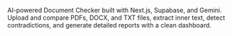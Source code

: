 AI-powered Document Checker built with Next.js, Supabase, and Gemini. Upload and compare PDFs, DOCX, and TXT files, extract inner text, detect contradictions, and generate detailed reports with a clean dashboard.